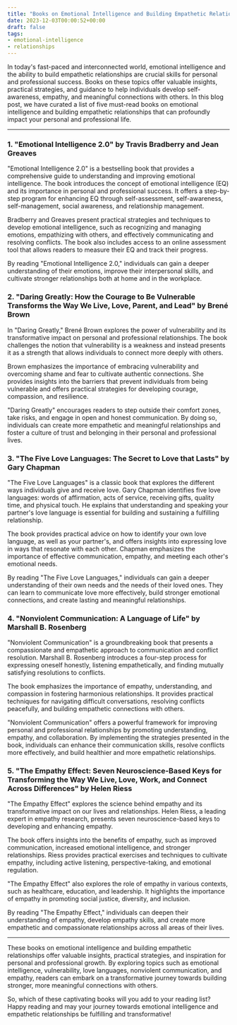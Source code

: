 ```yaml
---
title: "Books on Emotional Intelligence and Building Empathetic Relationships"
date: 2023-12-03T00:00:52+00:00
draft: false
tags: 
- emotional-intelligence
- relationships
---
```


In today's fast-paced and interconnected world, emotional intelligence and the ability to build empathetic relationships are crucial skills for personal and professional success. Books on these topics offer valuable insights, practical strategies, and guidance to help individuals develop self-awareness, empathy, and meaningful connections with others. In this blog post, we have curated a list of five must-read books on emotional intelligence and building empathetic relationships that can profoundly impact your personal and professional life.

---

### 1. "Emotional Intelligence 2.0" by Travis Bradberry and Jean Greaves

"Emotional Intelligence 2.0" is a bestselling book that provides a comprehensive guide to understanding and improving emotional intelligence. The book introduces the concept of emotional intelligence (EQ) and its importance in personal and professional success. It offers a step-by-step program for enhancing EQ through self-assessment, self-awareness, self-management, social awareness, and relationship management.

Bradberry and Greaves present practical strategies and techniques to develop emotional intelligence, such as recognizing and managing emotions, empathizing with others, and effectively communicating and resolving conflicts. The book also includes access to an online assessment tool that allows readers to measure their EQ and track their progress.

By reading "Emotional Intelligence 2.0," individuals can gain a deeper understanding of their emotions, improve their interpersonal skills, and cultivate stronger relationships both at home and in the workplace.

### 2. "Daring Greatly: How the Courage to Be Vulnerable Transforms the Way We Live, Love, Parent, and Lead" by Brené Brown

In "Daring Greatly," Brené Brown explores the power of vulnerability and its transformative impact on personal and professional relationships. The book challenges the notion that vulnerability is a weakness and instead presents it as a strength that allows individuals to connect more deeply with others.

Brown emphasizes the importance of embracing vulnerability and overcoming shame and fear to cultivate authentic connections. She provides insights into the barriers that prevent individuals from being vulnerable and offers practical strategies for developing courage, compassion, and resilience.

"Daring Greatly" encourages readers to step outside their comfort zones, take risks, and engage in open and honest communication. By doing so, individuals can create more empathetic and meaningful relationships and foster a culture of trust and belonging in their personal and professional lives.

### 3. "The Five Love Languages: The Secret to Love that Lasts" by Gary Chapman

"The Five Love Languages" is a classic book that explores the different ways individuals give and receive love. Gary Chapman identifies five love languages: words of affirmation, acts of service, receiving gifts, quality time, and physical touch. He explains that understanding and speaking your partner's love language is essential for building and sustaining a fulfilling relationship.

The book provides practical advice on how to identify your own love language, as well as your partner's, and offers insights into expressing love in ways that resonate with each other. Chapman emphasizes the importance of effective communication, empathy, and meeting each other's emotional needs.

By reading "The Five Love Languages," individuals can gain a deeper understanding of their own needs and the needs of their loved ones. They can learn to communicate love more effectively, build stronger emotional connections, and create lasting and meaningful relationships.

### 4. "Nonviolent Communication: A Language of Life" by Marshall B. Rosenberg

"Nonviolent Communication" is a groundbreaking book that presents a compassionate and empathetic approach to communication and conflict resolution. Marshall B. Rosenberg introduces a four-step process for expressing oneself honestly, listening empathetically, and finding mutually satisfying resolutions to conflicts.

The book emphasizes the importance of empathy, understanding, and compassion in fostering harmonious relationships. It provides practical techniques for navigating difficult conversations, resolving conflicts peacefully, and building empathetic connections with others.

"Nonviolent Communication" offers a powerful framework for improving personal and professional relationships by promoting understanding, empathy, and collaboration. By implementing the strategies presented in the book, individuals can enhance their communication skills, resolve conflicts more effectively, and build healthier and more empathetic relationships.

### 5. "The Empathy Effect: Seven Neuroscience-Based Keys for Transforming the Way We Live, Love, Work, and Connect Across Differences" by Helen Riess

"The Empathy Effect" explores the science behind empathy and its transformative impact on our lives and relationships. Helen Riess, a leading expert in empathy research, presents seven neuroscience-based keys to developing and enhancing empathy.

The book offers insights into the benefits of empathy, such as improved communication, increased emotional intelligence, and stronger relationships. Riess provides practical exercises and techniques to cultivate empathy, including active listening, perspective-taking, and emotional regulation.

"The Empathy Effect" also explores the role of empathy in various contexts, such as healthcare, education, and leadership. It highlights the importance of empathy in promoting social justice, diversity, and inclusion.

By reading "The Empathy Effect," individuals can deepen their understanding of empathy, develop empathy skills, and create more empathetic and compassionate relationships across all areas of their lives.

---

These books on emotional intelligence and building empathetic relationships offer valuable insights, practical strategies, and inspiration for personal and professional growth. By exploring topics such as emotional intelligence, vulnerability, love languages, nonviolent communication, and empathy, readers can embark on a transformative journey towards building stronger, more meaningful connections with others.

So, which of these captivating books will you add to your reading list? Happy reading and may your journey towards emotional intelligence and empathetic relationships be fulfilling and transformative!
